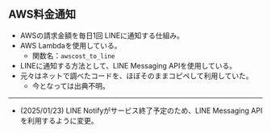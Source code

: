 ## AWS料金通知

- AWSの請求金額を毎日1回 LINEに通知する仕組み。
- AWS Lambdaを使用している。
  - 関数名：`awscost_to_line`
- LINEに通知する方法として、LINE Messaging APIを使用している。
- 元々はネットで調べたコードを、ほぼそのままコピペして利用していた。
  - 今となっては出典不明。
---
- (2025/01/23) LINE Notifyがサービス終了予定のため、LINE Messaging APIを利用するように変更。

